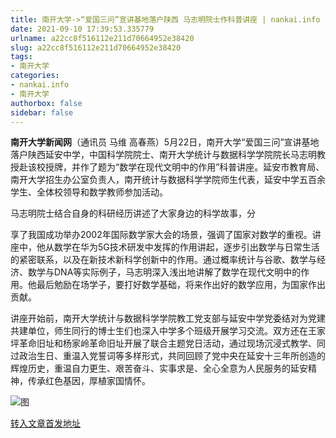 ```yaml
---
title: 南开大学->“爱国三问”宣讲基地落户陕西 马志明院士作科普讲座 | nankai.info
date: 2021-09-10 17:39:53.335779
urlname: a22cc8f516112e211d70664952e38420
slug: a22cc8f516112e211d70664952e38420
tags: 
- 南开大学
categories:
- nankai.info
- 南开大学
authorbox: false
sidebar: false
---
```

**南开大学新闻网**（通讯员 马维 高春燕）5月22日，南开大学“爱国三问”宣讲基地落户陕西延安中学，中国科学院院士、南开大学统计与数据科学学院院长马志明教授赴该校授牌，并作了题为“数学在现代文明中的作用”科普讲座。延安市教育局、南开大学招生办公室负责人，南开统计与数据科学学院师生代表，延安中学五百余学生、全体校领导和数学教师参加活动。

马志明院士结合自身的科研经历讲述了大家身边的科学故事，分
<!--more-->
享了我国成功举办2002年国际数学家大会的场景，强调了国家对数学的重视。讲座中，他从数学在华为5G技术研发中发挥的作用讲起，逐步引出数学与日常生活的紧密联系，以及在新技术新科学创新中的作用。通过概率统计与谷歌、数学与经济、数学与DNA等实际例子，马志明深入浅出地讲解了数学在现代文明中的作用。他最后勉励在场学子，要打好数学基础，将来作出好的数学应用，为国家作出贡献。

讲座开始前，南开大学统计与数据科学学院教工党支部与延安中学党委结对为党建共建单位，师生同行的博士生们也深入中学多个班级开展学习交流。双方还在王家坪革命旧址和杨家岭革命旧址开展了联合主题党日活动，通过现场沉浸式教学、同过政治生日、重温入党誓词等多样形式，共同回顾了党中央在延安十三年所创造的辉煌历史，重温自力更生、艰苦奋斗、实事求是、全心全意为人民服务的延安精神，传承红色基因，厚植家国情怀。

![图](http://news.nankai.edu.cn/pic/003/000/390/00300039061_f54940ee.jpg)

[转入文章首发地址](http://news.nankai.edu.cn/ywsd/system/2021/05/24/030046221.shtml)